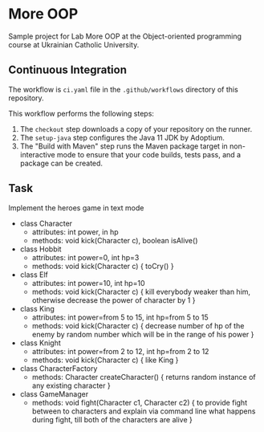 # More OOP

Sample project for Lab More OOP at the Object-oriented programming course at Ukrainian Catholic University.

## Continuous Integration

The workflow is `ci.yaml` file in the `.github/workflows` directory of this repository.

This workflow performs the following steps:

1. The `checkout` step downloads a copy of your repository on the runner.
1. The `setup-java` step configures the Java 11 JDK by Adoptium.
1. The "Build with Maven" step runs the Maven package target in non-interactive mode to ensure that your code builds, tests pass, and a package can be created.

## Task
Implement the heroes game in text mode
- class Character 
  - attributes: int power, in hp
  - methods: void kick(Character c), boolean isAlive()
- class Hobbit 
  - attributes: int power=0, int hp=3
  - methods: void kick(Character c) { toCry() }
- class Elf 
   - attributes: int power=10, int hp=10
   - methods: void kick(Character c) { kill everybody weaker than him, otherwise decrease the power of character by 1 }
- class King 
   - attributes: int power=from 5 to 15, int hp=from 5 to 15 
   - methods: void kick(Character c) { decrease number of hp of the enemy by random number which will be in the range of his power }
- class Knight 
   - attributes: int power=from 2 to 12, int hp=from 2 to 12
   - methods: void kick(Character c) { like King }
- class CharacterFactory 
   - methods: Character createCharacter() { returns random instance of any existing character } 
- class GameManager
   - methods: void fight(Character c1, Character c2) { to provide fight between to characters and explain via command line what happens during fight, till both of the characters are alive } 
